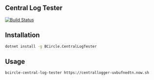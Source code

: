 ## Central Log Tester

[![Build Status](https://dev.azure.com/wk-j/central-log-tester/_apis/build/status/bcircle-intern.central-log-tester)](https://dev.azure.com/wk-j/central-log-tester/_build/latest?definitionId=12)

## Installation

```bash
dotnet install -g BCircle.CentralLogTester
```

## Usage

```bash
bcircle-central-log-tester https://centrallogger-uvbufnedtn.now.sh
```